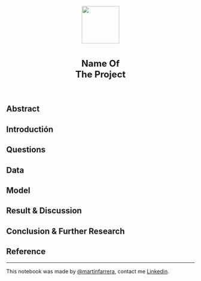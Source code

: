 <p align="center">
<a href="https://github.com/anyfish"><img src = "https://ibb.co/d6Sxy68" width = 100> </a>
</p>
<h1 align=center><font size = 5>Name Of<br>The Project</font></h1>
<br>
<p align='center'>


## Abstract

## Introductión

## Questions

## Data

## Model

## Result & Discussion

## Conclusion & Further Research

## Reference



---

This notebook was made by [@martinfarrera](https://twitter.com/MartinFarrera_), contact me [Linkedin](https://www.linkedin.com/in/martinfarrera/).